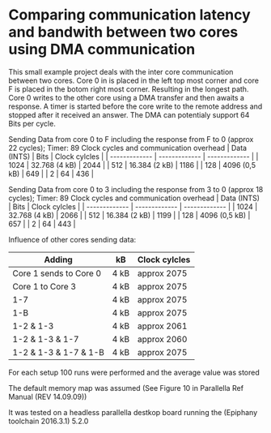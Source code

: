 # Comparing communication latency and bandwith  between two cores using DMA communication 

This small example project deals with the inter core communication between two cores. Core 0 in is placed in the left top most corner and core F is placed in the botom right most corner. Resulting in the longest path. Core 0 writes to the other core using a DMA transfer and then awaits a response. A timer is started before the core write to the remote address and stopped after it received an answer. The DMA can potentialy support 64 Bits per cycle. 

Sending Data from core 0 to F including the response from F to 0 (approx 22 cycles); Timer: 89 Clock cycles and communication overhead 
| Data (INTS)	| Bits			| Clock cylcles	| 
| ------------- | ------------- | ------------- | 
| 1024			| 32.768 (4 kB)	| 2044			| 
| 512			| 16.384 (2 kB)	| 1186			| 
| 128			| 4096 (0,5 kB)	| 649			| 
| 2				| 64			| 436			| 


Sending Data from core 0 to 3 including the response from 3 to 0 (approx 18 cycles); Timer: 89 Clock cycles and communication overhead 
| Data (INTS)	| Bits			| Clock cylcles	| 
| ------------- | ------------- | ------------- | 
| 1024			| 32.768 (4 kB)	| 2066			| 
| 512			| 16.384 (2 kB)	| 1199			| 
| 128			| 4096 (0,5 kB)	| 657			| 
| 2				| 64			| 443			|

Influence of other cores sending data:

| Adding				| kB			| Clock cylcles	| 
| --------------------- | ------------- | ------------- | 
| Core 1 sends to Core 0| 4 kB			| approx 2075	| 
| Core 1 to Core 3		| 4 kB			| approx 2075	| 
| 1-7					| 4 kB			| approx 2075	| 
| 1-B					| 4 kB			| approx 2075	| 
| 1-2 & 1-3				| 4 kB			| approx 2061	| 
| 1-2 & 1-3 & 1-7		| 4 kB			| approx 2060	| 
| 1-2 & 1-3 & 1-7 & 1-B | 4 kB			| approx 2075	| 

For each setup 100 runs were performed and the average value was stored 

The default memory map was assumed (See Figure 10 in Parallella Ref Manual (REV 14.09.09))

It was tested on a headless parallella destkop board running the (Epiphany toolchain 2016.3.1) 5.2.0

